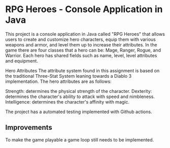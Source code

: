 # RPG Heroes - Console Application in Java
This project is a console application in Java called "RPG Heroes" that allows users to create and customize hero characters, equip them with various weapons and armor, and level them up to increase their attributes. In the game there are four classes that a hero can be: Mage, Ranger, Rogue, and Warrior. Each hero has shared fields such as name, level, level attributes and equipment.

Hero Attributes
The attribute system found in this assignment is based on the traditional Three-Stat System leaning towards a Diablo 3 implementation. The hero attributes are as follows:

Strength: determines the physical strength of the character.
Dexterity: determines the character's ability to attack with speed and nimbleness.
Intelligence: determines the character's affinity with magic.

The project has a automated testing implemented with Github actions.

## Improvements

To make the game playable a game loop still needs to be implemented.
